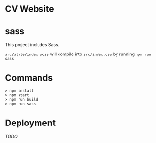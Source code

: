 # CV Website


# sass
This project includes Sass.

`src/style/index.scss` will compile into `src/index.css` by running `npm run sass`

# Commands

```
> npm install
> npm start
> npm run build
> npm run sass
```

# Deployment

*TODO*
